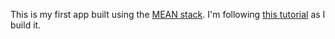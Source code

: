 This is my first app built using the [MEAN stack](http://mean.io/). I'm following [this tutorial](https://thinkster.io/mean-stack-tutorial/) as I build it.

